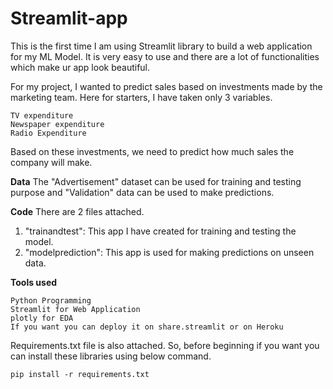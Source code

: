 # Streamlit-app

This is the first time I am using Streamlit library to build a web application for my ML Model. It is very easy to use and there are a lot of functionalities which make ur app look beautiful.

For my project, I wanted to predict sales based on investments made by the marketing team. Here for starters, I have taken only 3 variables.

    TV expenditure
    Newspaper expenditure
    Radio Expenditure

Based on these investments, we need to predict how much sales the company will make.

**Data**
The "Advertisement" dataset can be used for training and testing purpose and "Validation" data can be used to make predictions.

**Code**
There are 2 files attached.

1) "trainandtest": This app I have created for training and testing the model.
2) "modelprediction": This app is used for making predictions on unseen data.

**Tools used**

    Python Programming
    Streamlit for Web Application
    plotly for EDA
    If you want you can deploy it on share.streamlit or on Heroku

Requirements.txt file is also attached. So, before beginning if you want you can install these libraries using below command.

    pip install -r requirements.txt
